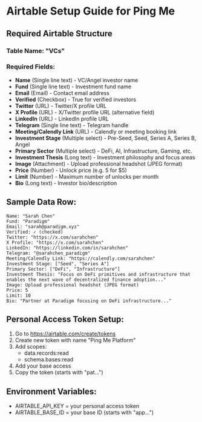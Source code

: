 # Airtable Setup Guide for Ping Me

## Required Airtable Structure

### Table Name: "VCs"

### Required Fields:
- **Name** (Single line text) - VC/Angel investor name
- **Fund** (Single line text) - Investment fund name  
- **Email** (Email) - Contact email address
- **Verified** (Checkbox) - True for verified investors
- **Twitter** (URL) - Twitter/X profile URL
- **X Profile** (URL) - X/Twitter profile URL (alternative field)
- **LinkedIn** (URL) - LinkedIn profile URL
- **Telegram** (Single line text) - Telegram handle
- **Meeting/Calendly Link** (URL) - Calendly or meeting booking link
- **Investment Stage** (Multiple select) - Pre-Seed, Seed, Series A, Series B, Angel
- **Primary Sector** (Multiple select) - DeFi, AI, Infrastructure, Gaming, etc.
- **Investment Thesis** (Long text) - Investment philosophy and focus areas
- **Image** (Attachment) - Upload professional headshot (JPEG format)
- **Price** (Number) - Unlock price (e.g. 5 for $5)
- **Limit** (Number) - Maximum number of unlocks per month
- **Bio** (Long text) - Investor bio/description

## Sample Data Row:
```
Name: "Sarah Chen"
Fund: "Paradigm"
Email: "sarah@paradigm.xyz"
Verified: ✓ (checked)
Twitter: "https://x.com/sarahchen"
X Profile: "https://x.com/sarahchen"
LinkedIn: "https://linkedin.com/in/sarahchen"
Telegram: "@sarahchen_paradigm"
Meeting/Calendly Link: "https://calendly.com/sarahchen"
Investment Stage: ["Seed", "Series A"]
Primary Sector: ["DeFi", "Infrastructure"]
Investment Thesis: "Focus on DeFi primitives and infrastructure that enables the next wave of decentralized finance adoption..."
Image: Upload professional headshot (JPEG format)
Price: 5
Limit: 10
Bio: "Partner at Paradigm focusing on DeFi infrastructure..."
```

## Personal Access Token Setup:
1. Go to https://airtable.com/create/tokens
2. Create new token with name "Ping Me Platform"
3. Add scopes:
   - data.records:read
   - schema.bases:read
4. Add your base access
5. Copy the token (starts with "pat...")

## Environment Variables:
- AIRTABLE_API_KEY = your personal access token
- AIRTABLE_BASE_ID = your base ID (starts with "app...")